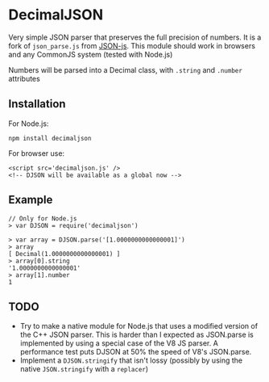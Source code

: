 # DecimalJSON

Very simple JSON parser that preserves the full precision of numbers. It
is a fork of `json_parse.js` from
[JSON-js](https://github.com/douglascrockford/JSON-js). This module should
work in browsers and any CommonJS system (tested with Node.js)

Numbers will be parsed into a Decimal class, with `.string` and
`.number` attributes

## Installation

For Node.js:

    npm install decimaljson

For browser use:

    <script src='decimaljson.js' />
    <!-- DJSON will be available as a global now -->

## Example

    // Only for Node.js
    > var DJSON = require('decimaljson')

    > var array = DJSON.parse('[1.0000000000000001]')
    > array
    [ Decimal(1.0000000000000001) ]
    > array[0].string
    '1.0000000000000001'
    > array[1].number
    1

## TODO

- Try to make a native module for Node.js that uses a modified version of the
  C++ JSON parser. This is harder than I expected as JSON.parse is implemented
  by using a special case of the V8 JS parser. A performance test puts DJSON
  at 50% the speed of V8's JSON.parse.
- Implement a `DJSON.stringify` that isn't lossy (possibly by using the native
  `JSON.stringify` with a `replacer`)
